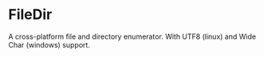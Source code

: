 FileDir
=======

A cross-platform file and directory enumerator. With UTF8 (linux) and Wide Char (windows) support.

